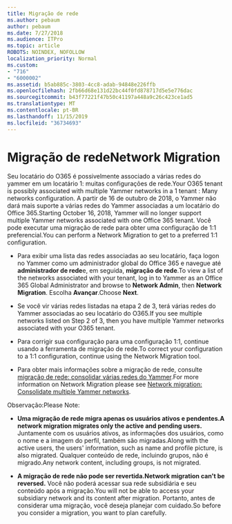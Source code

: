 ```yaml
---
title: Migração de rede
ms.author: pebaum
author: pebaum
ms.date: 7/27/2018
ms.audience: ITPro
ms.topic: article
ROBOTS: NOINDEX, NOFOLLOW
localization_priority: Normal
ms.custom:
- "716"
- "6000002"
ms.assetid: b5ab885c-3803-4cc8-adab-94848e226ffb
ms.openlocfilehash: 2fb66d68e131d22bc44f0fd878717d5e5e776dac
ms.sourcegitcommit: b43f77221f47b50c41197a448a9c26c423ce1ad5
ms.translationtype: MT
ms.contentlocale: pt-BR
ms.lasthandoff: 11/15/2019
ms.locfileid: "36734693"
---
```

# <a name="network-migration"></a><span data-ttu-id="dcd6f-102">Migração de rede</span><span class="sxs-lookup"><span data-stu-id="dcd6f-102">Network Migration</span></span>

<span data-ttu-id="dcd6f-103">Seu locatário do O365 é possivelmente associado a várias redes do yammer em um locatário 1: muitas configurações de rede.</span><span class="sxs-lookup"><span data-stu-id="dcd6f-103">Your O365 tenant is possibly associated with multiple Yammer networks in a 1 tenant : Many networks configuration.</span></span> <span data-ttu-id="dcd6f-104">A partir de 16 de outubro de 2018, o Yammer não dará mais suporte a várias redes do Yammer associadas a um locatário do Office 365.</span><span class="sxs-lookup"><span data-stu-id="dcd6f-104">Starting October 16, 2018, Yammer will no longer support multiple Yammer networks associated with one Office 365 tenant.</span></span> <span data-ttu-id="dcd6f-105">Você pode executar uma migração de rede para obter uma configuração de 1:1 preferencial.</span><span class="sxs-lookup"><span data-stu-id="dcd6f-105">You can perform a Network Migration to get to a preferred 1:1 configuration.</span></span>
  
- <span data-ttu-id="dcd6f-106">Para exibir uma lista das redes associadas ao seu locatário, faça logon no Yammer como um administrador global do Office 365 e navegue até **administrador de rede**e, em seguida, **migração de rede**.</span><span class="sxs-lookup"><span data-stu-id="dcd6f-106">To view a list of the networks associated with your tenant, log in to Yammer as an Office 365 Global Administrator and browse to **Network Admin**, then **Network Migration**.</span></span> <span data-ttu-id="dcd6f-107">Escolha **Avançar**.</span><span class="sxs-lookup"><span data-stu-id="dcd6f-107">Choose **Next**.</span></span>

- <span data-ttu-id="dcd6f-108">Se você vir várias redes listadas na etapa 2 de 3, terá várias redes do Yammer associadas ao seu locatário do O365.</span><span class="sxs-lookup"><span data-stu-id="dcd6f-108">If you see multiple networks listed on Step 2 of 3, then you have multiple Yammer networks associated with your O365 tenant.</span></span>

- <span data-ttu-id="dcd6f-109">Para corrigir sua configuração para uma configuração 1:1, continue usando a ferramenta de migração de rede.</span><span class="sxs-lookup"><span data-stu-id="dcd6f-109">To correct your configuration to a 1:1 configuration, continue using the Network Migration tool.</span></span>

- <span data-ttu-id="dcd6f-110">Para obter mais informações sobre a migração de rede, consulte [migração de rede: consolidar várias redes do Yammer](https://docs.microsoft.com/yammer/configure-your-yammer-network/consolidate-multiple-yammer-networks).</span><span class="sxs-lookup"><span data-stu-id="dcd6f-110">For more information on Network Migration please see [Network migration: Consolidate multiple Yammer networks](https://docs.microsoft.com/yammer/configure-your-yammer-network/consolidate-multiple-yammer-networks).</span></span>

<span data-ttu-id="dcd6f-111">Observação:</span><span class="sxs-lookup"><span data-stu-id="dcd6f-111">Please Note:</span></span>
  
- <span data-ttu-id="dcd6f-112">**Uma migração de rede migra apenas os usuários ativos e pendentes.**</span><span class="sxs-lookup"><span data-stu-id="dcd6f-112">**A network migration migrates only the active and pending users.**</span></span> <span data-ttu-id="dcd6f-113">Juntamente com os usuários ativos, as informações dos usuários, como o nome e a imagem do perfil, também são migradas.</span><span class="sxs-lookup"><span data-stu-id="dcd6f-113">Along with the active users, the users' information, such as name and profile picture, is also migrated.</span></span> <span data-ttu-id="dcd6f-114">Qualquer conteúdo de rede, incluindo grupos, não é migrado.</span><span class="sxs-lookup"><span data-stu-id="dcd6f-114">Any network content, including groups, is not migrated.</span></span>

- <span data-ttu-id="dcd6f-115">**A migração de rede não pode ser revertida.**</span><span class="sxs-lookup"><span data-stu-id="dcd6f-115">**Network migration can't be reversed.**</span></span> <span data-ttu-id="dcd6f-116">Você não poderá acessar sua rede subsidiária e seu conteúdo após a migração.</span><span class="sxs-lookup"><span data-stu-id="dcd6f-116">You will not be able to access your subsidiary network and its content after migration.</span></span> <span data-ttu-id="dcd6f-117">Portanto, antes de considerar uma migração, você deseja planejar com cuidado.</span><span class="sxs-lookup"><span data-stu-id="dcd6f-117">So before you consider a migration, you want to plan carefully.</span></span>
